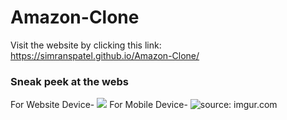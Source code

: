 # Amazon-Clone
Visit the website by clicking this link: <a>https://simranspatel.github.io/Amazon-Clone/</a>

<h3>Sneak peek at the webs</h3>
For Website Device-
<img src="https://i.imgur.com/xbbz8LL.png" >
For Mobile Device-
<img src="https://i.imgur.com/SwBxNHt.png" title="source: imgur.com" />
